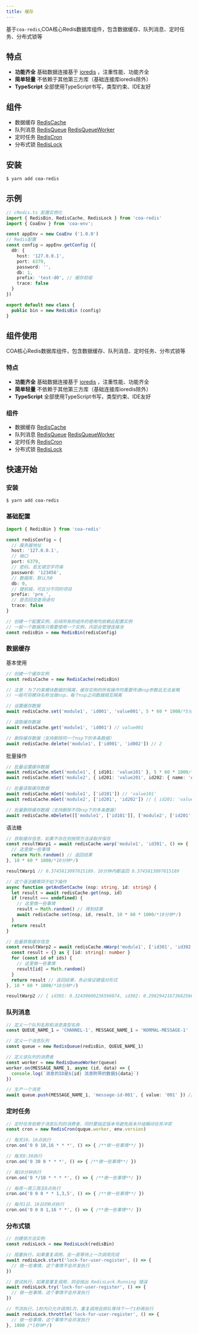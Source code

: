 ```yaml
---
title: 缓存
---
```

基于`coa-redis`,COA核心Redis数据库组件，包含数据缓存、队列消息、定时任务、分布式锁等

## 特点

- **功能齐全** 基础数据连接基于 [ioredis](https://github.com/luin/ioredis) ，注重性能、功能齐全
- **简单轻量** 不依赖于其他第三方库（基础连接库ioredis除外）
- **TypeScript** 全部使用TypeScript书写，类型约束、IDE友好

## 组件

- 数据缓存 [RedisCache](https://github.com/coajs/coa-redis#数据缓存)
- 队列消息 [RedisQueue](https://github.com/coajs/coa-redis#队列消息) [RedisQueueWorker](https://github.com/coajs/coa-redis#队列消息)
- 定时任务 [RedisCron](https://github.com/coajs/coa-redis#定时任务)
- 分布式锁 [RedisLock](https://github.com/coajs/coa-redis#分布式锁)

## 安装

```sh
$ yarn add coa-redis
```

## 示例

```typescript
// cRedis.ts 配置实例化
import { RedisBin, RedisCache, RedisLock } from 'coa-redis'
import { CoaEnv } from 'coa-env';

const appEnv = new CoaEnv ('1.0.0')
// Redis配置
const config = appEnv.getConfig ({
  d0: {
    host: '127.0.0.1',
    port: 6379,
    password: '',
    db: 1,
    prefix: 'test-d0', // 缓存前缀
    trace: false
  }
})

export default new class {
  public bin = new RedisBin (config)
}

```

## 组件使用

COA核心Redis数据库组件，包含数据缓存、队列消息、定时任务、分布式锁等

### 特点

- **功能齐全** 基础数据连接基于 [ioredis](https://github.com/luin/ioredis) ，注重性能、功能齐全
- **简单轻量** 不依赖于其他第三方库（基础连接库ioredis除外）
- **TypeScript** 全部使用TypeScript书写，类型约束、IDE友好

### 组件

- 数据缓存 [RedisCache](https://github.com/coajs/coa-redis#数据缓存)
- 队列消息 [RedisQueue](https://github.com/coajs/coa-redis#队列消息) [RedisQueueWorker](https://github.com/coajs/coa-redis#队列消息)
- 定时任务 [RedisCron](https://github.com/coajs/coa-redis#定时任务)
- 分布式锁 [RedisLock](https://github.com/coajs/coa-redis#分布式锁)

## 快速开始

### 安装

```sh
$ yarn add coa-redis
```

### 基础配置

```typescript
import { RedisBin } from 'coa-redis'

const redisConfig = {
  // 服务器地址
  host: '127.0.0.1',
  // 端口
  port: 6379,
  // 密码，若无填空字符串
  password: '123456',
  // 数据库，默认为0
  db: 0,
  // 键前缀，可区分不同的项目
  prefix: 'pre_',
  // 是否回显查询语句
  trace: false
}

// 创建一个配置实例，后续所有的组件的使用均依赖此配置实例
// 一般一个数据库只需要使用一个实例，内部会管理连接池
const redisBin = new RedisBin(redisConfig)
```

### 数据缓存

基本使用

```typescript
// 创建一个缓存实例
const redisCache = new RedisCache(redisBin)

// 注意：为了约束模块数据的隔离，缓存实例的所有操作均需要传递nsp参数且无法省略
// 一般可将模块名称当做nsp，每个nsp之间数据相互隔离

// 设置缓存数据
await redisCache.set('module1', 'id001', 'value001', 5 * 60 * 1000/*5分钟*/) // 1

// 读取缓存数据
await redisCache.get('module1', 'id001') // value001

// 删除缓存数据（支持删除同一个nsp下的多条数据）
await redisCache.delete('module1', ['id001', 'id002']) // 2
```

批量操作

```typescript
// 批量设置缓存数据
await redisCache.mSet('module1', { id101: 'value101' }, 5 * 60 * 1000/*5分钟*/) // 1
await redisCache.mSet('module2', { id201: 'value201', id202: { name: 'A2', title: 'a2' } }, 5 * 60 * 1000/*5分钟*/) // 2

// 批量读取缓存数据
await redisCache.mGet('module1', ['id101']) // 'value101'
await redisCache.mGet('module2', ['id201', 'id202']) // { id201: 'value201', id202: { name: 'A2', title: 'a2' } 

// 批量删除缓存数据（支持删除不同nsp下的多条数据）
await redisCache.mDelete([['module1', ['id101']], ['module2', ['id201', 'id202']]]) // 3
```

语法糖

```typescript
// 获取缓存信息，如果不存在则按照方法读取并保存
const resultWarp1 = await redisCache.warp('module1', 'id301', () => {
  // 这里做一些事情
  return Math.random() // 返回结果
}, 10 * 60 * 1000/*10分钟*/)

resultWarp1 // 0.3745813097015189，10分钟内都返回 0.3745813097015189

// 这个语法糖等同于如下操作
async function getAndSetCache (nsp: string, id: string) {
  let result = await redisCache.get(nsp, id)
  if (result === undefined) {
    // 这里做一些事情
    result = Math.random() // 得到结果
    await redisCache.set(nsp, id, result, 10 * 60 * 1000/*10分钟*/)
  }
  return result
}

// 批量获取缓存信息
const resultWarp2 = await redisCache.mWarp('module1', ['id301', 'id302'], (ids) => {
  const result = {} as { [id: string]: number }
  for (const id of ids) {
    // 这里做一些事情
    result[id] = Math.random()
  }
  return result // 返回结果，务必保证键值对形式
}, 10 * 60 * 1000/*10分钟*/)

resultWarp2 // { id301: 0.32430600236596074, id302: 0.29829421673682566 }
```

### 队列消息

```typescript
// 定义一个队列名称和消息类型名称
const QUEUE_NAME_1 = 'CHANNEL-1', MESSAGE_NAME_1 = 'NORMAL-MESSAGE-1'

// 定义一个消息队列
const queue = new RedisQueue(redisBin, QUEUE_NAME_1)

// 定义该队列的消费者
const worker = new RedisQueueWorker(queue)
worker.on(MESSAGE_NAME_1, async (id, data) => {
  console.log(`消息的ID是${id} 消息附带的数据${data}`)
})

// 生产一个消息
await queue.push(MESSAGE_NAME_1, 'message-id-001', { value: '001' }) // 1
```

### 定时任务

```typescript
// 定时任务依赖于消息队列的消费者，同时要指定版本号避免版本升级瞬间任务冲突
const cron = new RedisCron(quque.worker, env.version)

// 每天10、16点执行
cron.on('0 0 10,16 * * *', () => { /**做一些事情**/ })

// 每天0:30执行
cron.on('0 30 0 * * *', () => { /**做一些事情**/ })

// 每10分钟执行
cron.on('0 */10 * * * *', () => { /**做一些事情**/ })

// 每周一周三周五0点执行
cron.on('0 0 0 * * 1,3,5', () => { /**做一些事情**/ })

// 每月1日、16日的0点执行
cron.on('0 0 0 1,16 * *', () => { /**做一些事情**/ })
```

### 分布式锁

```typescript
// 创建锁方法实例
const redisLock = new RedisLock(redisBin)

// 阻塞执行，如果重复调用，会一直等待上一次调用完成
await redisLock.start('lock-for-user-register', () => {
  // 做一些事情，这个事情不会并发执行
})

// 尝试执行，如果是重复调用，则会抛出 RedisLock.Running 错误
await redisLock.try('lock-for-user-register', () => {
  // 做一些事情，这个事情不会并发执行
})

// 节流执行，1秒内只允许调用1次，重复调用会排队等待下一个1秒再执行
await redisLock.throttle('lock-for-user-register', () => {
  // 做一些事情，这个事情不会并发执行
}, 1000 /*1秒钟*/)
```

